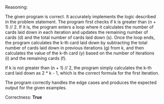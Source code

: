 Reasoning:

The given program is correct. It accurately implements the logic described in the problem statement. The program first checks if k is greater than (n + 1) // 2. If it is, the program enters a loop where it calculates the number of cards laid down in each iteration and updates the remaining number of cards (d) and the total number of cards laid down (s). Once the loop ends, the program calculates the k-th card laid down by subtracting the total number of cards laid down in previous iterations (g) from k, and then calculates the value of the k-th card (y) based on the number of iterations (i) and the remaining cards (f).

If k is not greater than (n + 1) // 2, the program simply calculates the k-th card laid down as 2 * k - 1, which is the correct formula for the first iteration.

The program correctly handles the edge cases and produces the expected output for the given examples.

Correctness: **True**